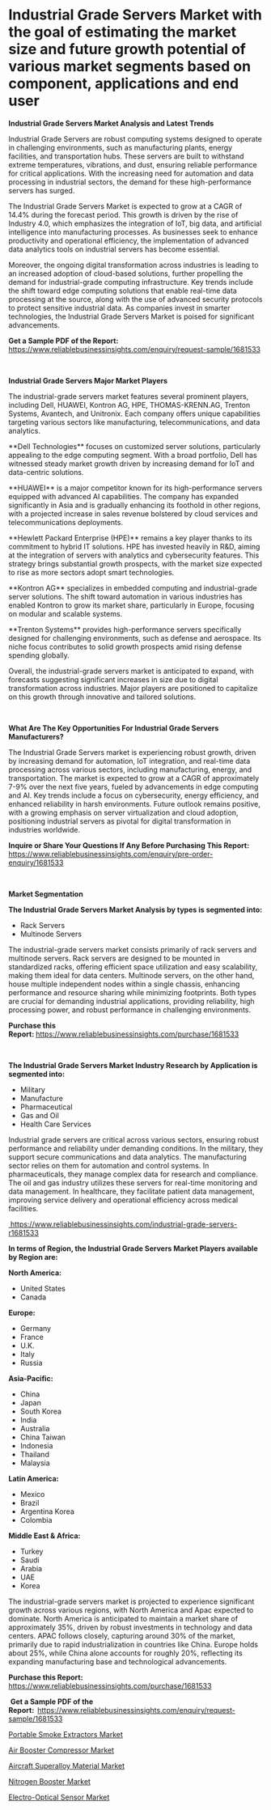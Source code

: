<p><h1>Industrial Grade Servers Market with the goal of estimating the market size and future growth potential of various market segments based on component, applications and end user</h1></p><p><strong>Industrial Grade Servers Market Analysis and Latest Trends</strong></p>
<p><p>Industrial Grade Servers are robust computing systems designed to operate in challenging environments, such as manufacturing plants, energy facilities, and transportation hubs. These servers are built to withstand extreme temperatures, vibrations, and dust, ensuring reliable performance for critical applications. With the increasing need for automation and data processing in industrial sectors, the demand for these high-performance servers has surged.</p><p>The Industrial Grade Servers Market is expected to grow at a CAGR of 14.4% during the forecast period. This growth is driven by the rise of Industry 4.0, which emphasizes the integration of IoT, big data, and artificial intelligence into manufacturing processes. As businesses seek to enhance productivity and operational efficiency, the implementation of advanced data analytics tools on industrial servers has become essential. </p><p>Moreover, the ongoing digital transformation across industries is leading to an increased adoption of cloud-based solutions, further propelling the demand for industrial-grade computing infrastructure. Key trends include the shift toward edge computing solutions that enable real-time data processing at the source, along with the use of advanced security protocols to protect sensitive industrial data. As companies invest in smarter technologies, the Industrial Grade Servers Market is poised for significant advancements.</p></p>
<p><strong>Get a Sample PDF of the Report:&nbsp;</strong> <a href="https://www.reliablebusinessinsights.com/enquiry/request-sample/1681533?utm_campaign=84&utm_medium=2&utm_source=Github&utm_content=ia&utm_term=18102024&utm_id=industrial-grade-servers">https://www.reliablebusinessinsights.com/enquiry/request-sample/1681533</a></p>
<p>&nbsp;</p>
<p><strong>Industrial Grade Servers Major Market Players</strong></p>
<p><p>The industrial-grade servers market features several prominent players, including Dell, HUAWEI, Kontron AG, HPE, THOMAS-KRENN.AG, Trenton Systems, Avantech, and Unitronix. Each company offers unique capabilities targeting various sectors like manufacturing, telecommunications, and data analytics.</p><p>**Dell Technologies** focuses on customized server solutions, particularly appealing to the edge computing segment. With a broad portfolio, Dell has witnessed steady market growth driven by increasing demand for IoT and data-centric solutions.</p><p>**HUAWEI** is a major competitor known for its high-performance servers equipped with advanced AI capabilities. The company has expanded significantly in Asia and is gradually enhancing its foothold in other regions, with a projected increase in sales revenue bolstered by cloud services and telecommunications deployments.</p><p>**Hewlett Packard Enterprise (HPE)** remains a key player thanks to its commitment to hybrid IT solutions. HPE has invested heavily in R&D, aiming at the integration of servers with analytics and cybersecurity features. This strategy brings substantial growth prospects, with the market size expected to rise as more sectors adopt smart technologies.</p><p>**Kontron AG** specializes in embedded computing and industrial-grade server solutions. The shift toward automation in various industries has enabled Kontron to grow its market share, particularly in Europe, focusing on modular and scalable systems.</p><p>**Trenton Systems** provides high-performance servers specifically designed for challenging environments, such as defense and aerospace. Its niche focus contributes to solid growth prospects amid rising defense spending globally.</p><p>Overall, the industrial-grade servers market is anticipated to expand, with forecasts suggesting significant increases in size due to digital transformation across industries. Major players are positioned to capitalize on this growth through innovative and tailored solutions.</p></p>
<p>&nbsp;</p>
<p><strong>What Are The Key Opportunities For Industrial Grade Servers Manufacturers?</strong></p>
<p><p>The Industrial Grade Servers market is experiencing robust growth, driven by increasing demand for automation, IoT integration, and real-time data processing across various sectors, including manufacturing, energy, and transportation. The market is expected to grow at a CAGR of approximately 7-9% over the next five years, fueled by advancements in edge computing and AI. Key trends include a focus on cybersecurity, energy efficiency, and enhanced reliability in harsh environments. Future outlook remains positive, with a growing emphasis on server virtualization and cloud adoption, positioning industrial servers as pivotal for digital transformation in industries worldwide.</p></p>
<p><strong>Inquire or Share Your Questions If Any Before Purchasing This Report:</strong> <a href="https://www.reliablebusinessinsights.com/enquiry/pre-order-enquiry/1681533?utm_campaign=84&utm_medium=2&utm_source=Github&utm_content=ia&utm_term=18102024&utm_id=industrial-grade-servers">https://www.reliablebusinessinsights.com/enquiry/pre-order-enquiry/1681533</a></p>
<p>&nbsp;</p>
<p><strong>Market Segmentation</strong></p>
<p><strong>The Industrial Grade Servers Market Analysis by types is segmented into:</strong></p>
<p><ul><li>Rack Servers</li><li>Multinode Servers</li></ul></p>
<p><p>The industrial-grade servers market consists primarily of rack servers and multinode servers. Rack servers are designed to be mounted in standardized racks, offering efficient space utilization and easy scalability, making them ideal for data centers. Multinode servers, on the other hand, house multiple independent nodes within a single chassis, enhancing performance and resource sharing while minimizing footprints. Both types are crucial for demanding industrial applications, providing reliability, high processing power, and robust performance in challenging environments.</p></p>
<p><strong>Purchase this Report:&nbsp;</strong><a href="https://www.reliablebusinessinsights.com/purchase/1681533?utm_campaign=84&utm_medium=2&utm_source=Github&utm_content=ia&utm_term=18102024&utm_id=industrial-grade-servers">https://www.reliablebusinessinsights.com/purchase/1681533</a></p>
<p>&nbsp;</p>
<p><strong>The Industrial Grade Servers Market Industry Research by Application is segmented into:</strong></p>
<p><ul><li>Military</li><li>Manufacture</li><li>Pharmaceutical</li><li>Gas and Oil</li><li>Health Care Services</li></ul></p>
<p><p>Industrial grade servers are critical across various sectors, ensuring robust performance and reliability under demanding conditions. In the military, they support secure communications and data analytics. The manufacturing sector relies on them for automation and control systems. In pharmaceuticals, they manage complex data for research and compliance. The oil and gas industry utilizes these servers for real-time monitoring and data management. In healthcare, they facilitate patient data management, improving service delivery and operational efficiency across medical facilities.</p></p>
<p><a href="https://www.reliablebusinessinsights.com/industrial-grade-servers-r1681533?utm_campaign=84&utm_medium=2&utm_source=Github&utm_content=ia&utm_term=18102024&utm_id=industrial-grade-servers">&nbsp;https://www.reliablebusinessinsights.com/industrial-grade-servers-r1681533</a></p>
<p><strong>In terms of Region, the Industrial Grade Servers Market Players available by Region are:</strong></p>
<p>
    <p> <strong> North America: </strong>
        <ul>
            <li>United States</li>
            <li>Canada</li>
        </ul>
        </p> 
    <p> <strong> Europe: </strong>
        <ul>
            <li>Germany</li>
            <li>France</li>
            <li>U.K.</li>
            <li>Italy</li>
            <li>Russia</li>
        </ul>
        </p> 
    <p> <strong> Asia-Pacific: </strong>
        <ul>
            <li>China</li>
            <li>Japan</li>
            <li>South Korea</li>
            <li>India</li>
            <li>Australia</li>
            <li>China Taiwan</li>
            <li>Indonesia</li>
            <li>Thailand</li>
            <li>Malaysia</li>
        </ul>
        </p> 
    <p> <strong> Latin America: </strong>
        <ul>
            <li>Mexico</li>
            <li>Brazil</li>
            <li>Argentina Korea</li>
            <li>Colombia</li>
        </ul>
        </p> 
    <p> <strong> Middle East & Africa: </strong>
        <ul>
            <li>Turkey</li>
            <li>Saudi</li>
            <li>Arabia</li>
            <li>UAE</li>
            <li>Korea</li>
        </ul>
    </p>
    </p>
<p><p>The industrial-grade servers market is projected to experience significant growth across various regions, with North America and Apac expected to dominate. North America is anticipated to maintain a market share of approximately 35%, driven by robust investments in technology and data centers. APAC follows closely, capturing around 30% of the market, primarily due to rapid industrialization in countries like China. Europe holds about 25%, while China alone accounts for roughly 20%, reflecting its expanding manufacturing base and technological advancements.</p></p>
<p><strong>Purchase this Report: </strong><a href="https://www.reliablebusinessinsights.com/purchase/1681533?utm_campaign=84&utm_medium=2&utm_source=Github&utm_content=ia&utm_term=18102024&utm_id=industrial-grade-servers">https://www.reliablebusinessinsights.com/purchase/1681533</a></p>
<p>&nbsp;<strong>Get a Sample PDF of the Report:&nbsp;&nbsp;</strong><a href="https://www.reliablebusinessinsights.com/enquiry/request-sample/1681533?utm_campaign=84&utm_medium=2&utm_source=Github&utm_content=ia&utm_term=18102024&utm_id=industrial-grade-servers">https://www.reliablebusinessinsights.com/enquiry/request-sample/1681533</a></p>
<p><strong></strong></p>
<p><p><a href="https://issuu.com/reportprime-2/docs/portable-smoke-extractors-market-si_b84a0e448f7040?utm_campaign=84&utm_medium=2&utm_source=Github&utm_content=ia&utm_term=18102024&utm_id=industrial-grade-servers">Portable Smoke Extractors Market</a></p><p><a href="https://www.linkedin.com/pulse/air-booster-compressor-market-trends-growth-outlook-2024--d45xc?utm_campaign=84&utm_medium=2&utm_source=Github&utm_content=ia&utm_term=18102024&utm_id=industrial-grade-servers">Air Booster Compressor Market</a></p><p><a href="https://github.com/MegiDuro586/Market-Research-Report-List-1/blob/main/aircraft-superalloy-material-market.md?utm_campaign=84&utm_medium=2&utm_source=Github&utm_content=ia&utm_term=18102024&utm_id=industrial-grade-servers">Aircraft Superalloy Material Market</a></p><p><a href="https://www.linkedin.com/pulse/nitrogen-booster-market-industry-trends-forecast-period-from-hbs2c?utm_campaign=84&utm_medium=2&utm_source=Github&utm_content=ia&utm_term=18102024&utm_id=industrial-grade-servers">Nitrogen Booster Market</a></p><p><a href="https://github.com/akrenkthongy/Market-Research-Report-List-1/blob/main/electro-optical-sensor-market.md?utm_campaign=84&utm_medium=2&utm_source=Github&utm_content=ia&utm_term=18102024&utm_id=industrial-grade-servers">Electro-Optical Sensor Market</a></p></p>